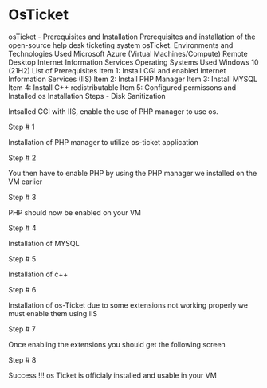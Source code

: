 # OsTicket
osTicket - Prerequisites and Installation
Prerequisites and installation of the open-source help desk ticketing system osTicket.
Environments and Technologies Used
Microsoft Azure (Virtual Machines/Compute)
Remote Desktop
Internet Information Services
Operating Systems Used
Windows 10 (21H2)
List of Prerequisites
Item 1: Install CGI and enabled Internet Information Services (IIS)
Item 2: Install PHP Manager
Item 3: Install MYSQL
Item 4: Install C++ redistributable
Item 5: Configured permissons and Installed os
Installation Steps - Disk Sanitization

Intsalled CGI with IIS, enable the use of PHP manager to use os.


Step # 1

Installation of PHP manager to utilize os-ticket application


Step # 2

You then have to enable PHP by using the PHP manager we installed on the VM earlier


Step # 3

PHP should now be enabled on your VM


Step # 4

Installation of MYSQL


Step # 5 

Installation of c++


Step # 6

Installation of os-Ticket due to some extensions not working properly we must enable them using IIS


Step # 7

Once enabling the extensions you should get the following screen


Step # 8

Success !!! os Ticket is officialy installed and usable in your VM
